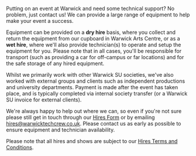 Putting on an event at Warwick and need some technical support? No problem, just contact us! We can provide a large
range of equipment to help make your event a success.

Equipment can be provided on a **dry hire** basis, where you collect and return the equipment from our cupboard in
Warwick Arts Centre, or as a **wet hire**, where we'll also provide technician(s) to operate and setup the equipment for
you. Please note that in all cases, you'll be responsible for transport (such as providing a car for off-campus or far
locations) and for the safe storage of any hired equipment.

Whilst we primarily work with other Warwick SU societies, we've also worked with external groups and clients such as
independent productions and university departments. Payment is made after the event has taken place, and is typically
completed via internal society transfer (or a Warwick SU invoice for external clients).

We're always happy to help out where we can, so even if you're not sure please still get in touch through our
<a href="https://docs.google.com/forms/d/1p_cGvZtoVNL5xJ9yXaJs-wrd0fuNlBrWHEuXL09UDns/edit" target="_blank">Hires
Form</a> or by emailing hires@warwicktechcrew.co.uk. Please contact us as early as possible to ensure equipment and
technician availability.

Please note that all hires and shows are subject to our
<a href="https://drive.google.com/file/d/1oYb4QiGSzmXMBoGqgBzviEPLI3SUn4Yu/view?usp=drive_link" target="_blank">Hires Terms
and Conditions</a>.
